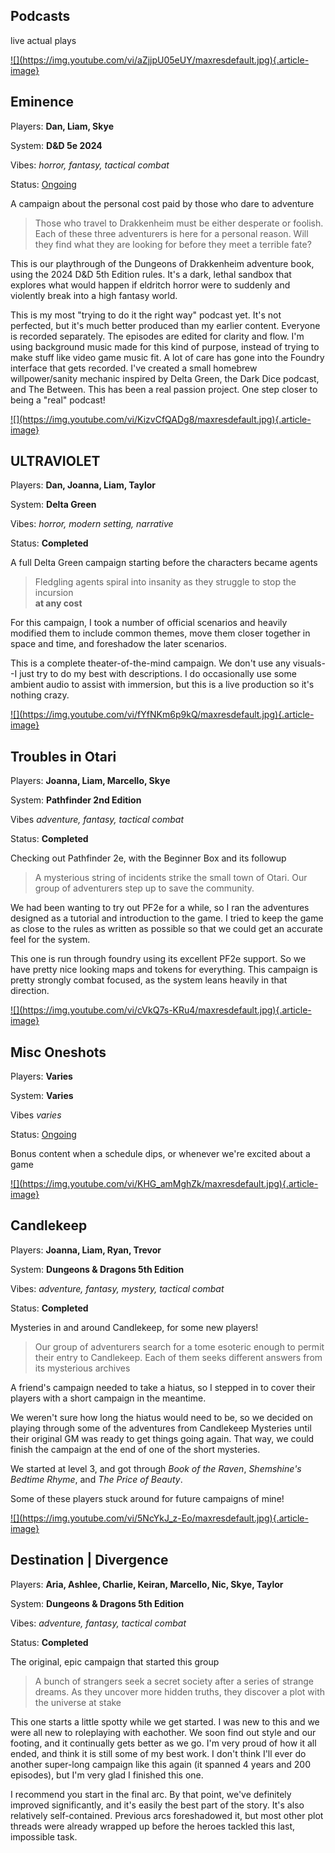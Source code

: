 <section>
<hgroup>

# Podcasts

live actual plays

</hgroup>

</section>

<article>
<a href="https://www.youtube.com/watch?v=aZjjpU05eUY&list=PLKf-mXZAT29VBdXWJT2CDWB83mTGBPArD&index=1&t=5s">
![](https://img.youtube.com/vi/aZjjpU05eUY/maxresdefault.jpg){.article-image}
</a>
<hgroup>

## Eminence

Players: **Dan, Liam, Skye**

System: **D&D 5e 2024**

Vibes: _horror, fantasy, tactical combat_

Status: <ins>Ongoing</ins>

A campaign about the personal cost paid by those who dare to adventure

</hgroup>

> Those who travel to Drakkenheim must be either desperate or foolish. Each of
> these three adventurers is here for a personal reason. Will they find what
> they are looking for before they meet a terrible fate?

This is our playthrough of the Dungeons of Drakkenheim adventure book, using the
2024 D&D 5th Edition rules. It's a dark, lethal sandbox that explores what would
happen if eldritch horror were to suddenly and violently break into a high
fantasy world.

This is my most "trying to do it the right way" podcast yet. It's not perfected,
but it's much better produced than my earlier content. Everyone is recorded
separately. The episodes are edited for clarity and flow. I'm using background
music made for this kind of purpose, instead of trying to make stuff like video
game music fit. A lot of care has gone into the Foundry interface that gets
recorded. I've created a small homebrew willpower/sanity mechanic inspired by
Delta Green, the Dark Dice podcast, and The Between. This has been a real
passion project. One step closer to being a "real" podcast!

</article>

<article>
<a href="https://www.youtube.com/watch?v=KizvCfQADg8&list=PLKf-mXZAT29VIblh2WSZo5HPgZuQ4rUcw">
![](https://img.youtube.com/vi/KizvCfQADg8/maxresdefault.jpg){.article-image}
</a>
<hgroup>

## ULTRAVIOLET

Players: **Dan, Joanna, Liam, Taylor**

System: **Delta Green**

Vibes: _horror, modern setting, narrative_

Status: **Completed**

A full Delta Green campaign starting before the characters became agents

</hgroup>

> Fledgling agents spiral into insanity as they struggle to stop the
> incursion  
> **at any cost**

For this campaign, I took a number of official scenarios and heavily
modified them to include common themes, move them closer together
in space and time, and foreshadow the later scenarios.

This is a complete theater-of-the-mind campaign. We don't use any
visuals--I just try to do my best with descriptions. I do occasionally
use some ambient audio to assist with immersion, but this is a live
production so it's nothing crazy.

</article>

<article>
<a href="https://www.youtube.com/watch?v=fYfNKm6p9kQ&list=PLKf-mXZAT29WXXocLndMSSwVj4XIDbAJQ">
![](https://img.youtube.com/vi/fYfNKm6p9kQ/maxresdefault.jpg){.article-image}
</a>
<hgroup>

## Troubles in Otari

Players: **Joanna, Liam, Marcello, Skye**

System: **Pathfinder 2nd Edition**

Vibes _adventure, fantasy, tactical combat_

Status: **Completed**

Checking out Pathfinder 2e, with the Beginner Box and its followup

</hgroup>

> A mysterious string of incidents strike the small town of Otari.
> Our group of adventurers step up to save the community.

We had been wanting to try out PF2e for a while, so I ran the adventures
designed as a tutorial and introduction to the game. I tried to keep the
game as close to the rules as written as possible so that we could get an
accurate feel for the system.

This one is run through foundry using its excellent PF2e support. So
we have pretty nice looking maps and tokens for everything. This campaign
is pretty strongly combat focused, as the system leans heavily in that
direction.

</article>

<article>
<a href="https://www.youtube.com/watch?v=cVkQ7s-KRu4&list=PLKf-mXZAT29UONciXHMgLpIC7Xpt1Vp3H">
![](https://img.youtube.com/vi/cVkQ7s-KRu4/maxresdefault.jpg){.article-image}
</a>
<hgroup>

## Misc Oneshots

Players: **Varies**

System: **Varies**

Vibes _varies_

Status: <ins>Ongoing</ins>

Bonus content when a schedule dips, or whenever we're excited about a game

</hgroup>

</article>

<article>
<a href="https://www.youtube.com/watch?v=ueBCCOJ5PtM&list=PLKf-mXZAT29Vzm32TgUdWhHX5WprqIxtp">
![](https://img.youtube.com/vi/KHG_amMghZk/maxresdefault.jpg){.article-image}
</a>
<hgroup>

## Candlekeep

Players: **Joanna, Liam, Ryan, Trevor**

System: **Dungeons & Dragons 5th Edition**

Vibes: _adventure, fantasy, mystery, tactical combat_

Status: **Completed**

Mysteries in and around Candlekeep, for some new players!

</hgroup>

> Our group of adventurers search for a tome esoteric enough to permit their
> entry to Candlekeep. Each of them seeks different answers from its mysterious
> archives

A friend's campaign needed to take a hiatus, so I stepped in to cover their
players with a short campaign in the meantime.

We weren't sure how long the hiatus would need to be, so we decided on playing
through some of the adventures from Candlekeep Mysteries until their original GM
was ready to get things going again. That way, we could finish the campaign at
the end of one of the short mysteries.

We started at level 3, and got through _Book of the Raven_, _Shemshine's Bedtime
Rhyme_, and _The Price of Beauty_.

Some of these players stuck around for future campaigns of mine!

</article>

<article>
<a href="https://www.youtube.com/watch?v=5NcYkJ_z-Eo&list=PLKf-mXZAT29UlgmR6D35Ba_d-7mSnurtg">
![](https://img.youtube.com/vi/5NcYkJ_z-Eo/maxresdefault.jpg){.article-image}
</a>
<hgroup>

## Destination | Divergence

Players: **Aria, Ashlee, Charlie, Keiran, Marcello, Nic, Skye, Taylor**

System: **Dungeons & Dragons 5th Edition**

Vibes: _adventure, fantasy, tactical combat_

Status: **Completed**

The original, epic campaign that started this group

</hgroup>

> A bunch of strangers seek a secret society after a series of strange dreams.
> As they uncover more hidden truths, they discover a plot with the universe at
> stake

This one starts a little spotty while we get started. I was new to this and we
were all new to roleplaying with eachother. We soon find out style and our
footing, and it continually gets better as we go. I'm very proud of how it all
ended, and think it is still some of my best work. I don't think I'll ever do
another super-long campaign like this again (it spanned 4 years and 200
episodes), but I'm very glad I finished this one.

I recommend you start in the final arc. By that point, we've definitely improved
significantly, and it's easily the best part of the story. It's also relatively
self-contained. Previous arcs foreshadowed it, but most other plot threads were
already wrapped up before the heroes tackled this last, impossible task.

</article>
